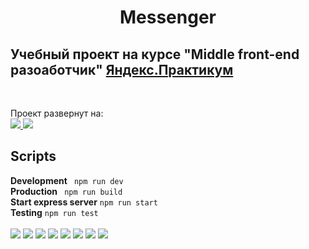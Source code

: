 <h1 align="center">Messenger</h1>
<h2 align="left">Учебный проект на курсе "Middle front-end разоаботчик"
    <a href="https://practicum.yandex.ru/">
        Яндекс.Практикум
    </a>
</h2>
<br>
<p>Проект развернут на: <br>
    <a href="https://deploy--creative-truffle-ef04cb.netlify.app/">
        <img src="https://img.shields.io/badge/netlify-%23000000.svg?style=for-the-badge&logo=netlify&logoColor=#00C7B7">
    </a>
    <a href="https://chat-24jy.onrender.com/">
        <img src="https://img.shields.io/badge/Render-%46E3B7.svg?style=for-the-badge&logo=render&logoColor=white">
    </a>
</p>
<h2>Scripts</h2>
<b>Development</b>  <code> npm run dev </code>
<br>
<b>Production</b>  <code> npm run build </code>
<br>
<b>Start express server</b>  <code>npm run start</code>
<br>
<b>Testing</b>  <code>npm run test</code>
<br>
<br>
<div>
    <img src="https://img.shields.io/badge/figma-%23F24E1E.svg?style=for-the-badge&logo=figma&logoColor=white">
    <img src="https://img.shields.io/badge/NPM-%23CB3837.svg?style=for-the-badge&logo=npm&logoColor=white">
    <img src="https://img.shields.io/badge/node.js-6DA55F?style=for-the-badge&logo=node.js&logoColor=white">
    <img src="https://img.shields.io/badge/typescript-%23007ACC.svg?style=for-the-badge&logo=typescript&logoColor=white">
    <img src="https://img.shields.io/badge/-jest-%23C21325?style=for-the-badge&logo=jest&logoColor=white">
    <img src="https://img.shields.io/badge/docker-%230db7ed.svg?style=for-the-badge&logo=docker&logoColor=white">
    <img src="https://camo.githubusercontent.com/5c69073127c9fec03b765289082c063c519f5026039c38b570b4939c5ab37090/68747470733a2f2f696d672e736869656c64732e696f2f62616467652f48616e646c65626172732e6a732d6630373732623f7374796c653d666f722d7468652d6261646765266c6f676f3d68616e646c6562617273646f746a73266c6f676f436f6c6f723d626c61636b">
    <img src="https://camo.githubusercontent.com/cfb221c05f485331b66bcf123878fc7de981faffc16fe430ff53bb1ad4f41aad/68747470733a2f2f696d672e736869656c64732e696f2f62616467652f7765627061636b2d2532333844443646392e7376673f7374796c653d666f722d7468652d6261646765266c6f676f3d7765627061636b266c6f676f436f6c6f723d626c61636b">    
    
</div>
